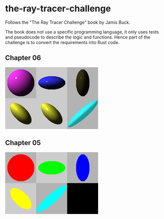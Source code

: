 # the-ray-tracer-challenge

Follows the "The Ray Tracer Challenge" book by Jamis Buck.

The book does not use a specific programming language, it only uses tests and pseudocode to describe the logic and functions. Hence part of the challenge is to convert the requirements into Rust code.

## Chapter 06

![ch06_fancy_sphere](./results/ch06_fancy_sphere.png)

## Chapter 05

![ch05_circle](./results/ch05_circle.png)
